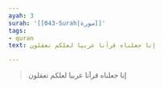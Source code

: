 ```yaml
---
ayah: 3
surah: '[[043-Surah|سورة]]'
tags:
- quran
text: إنا جعلناه قرآنا عربيا لعلكم تعقلون

---
```

> إنا جعلناه قرآنا عربيا لعلكم تعقلون
